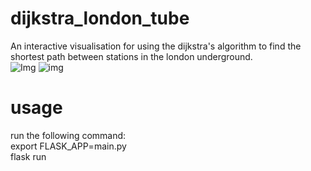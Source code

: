 # dijkstra_london_tube
An interactive visualisation for using the dijkstra's algorithm to find the shortest path between stations in the london underground.  
![Img](https://imgur.com/768jFl5)
![img](https://i.imgur.com/LzhVmjq.png)

# usage
run the following command:  
    export FLASK_APP=main.py  
    flask run  
  
